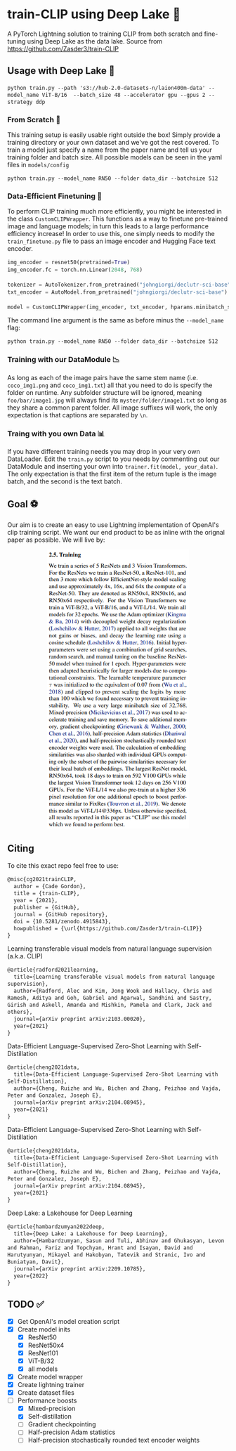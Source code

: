 # train-CLIP using Deep Lake 📎

A PyTorch Lightning solution to training CLIP from both scratch and fine-tuning using Deep Lake as the data lake. Source from https://github.com/Zasder3/train-CLIP
 
## Usage with Deep Lake 🚂


```
python train.py --path 's3://hub-2.0-datasets-n/laion400m-data' --model_name ViT-B/16  --batch_size 48 --accelerator gpu --gpus 2 --strategy ddp 
```

### From Scratch 🌵
This training setup is easily usable right outside the box! Simply provide a training directory or your own dataset and we've got the rest covered. To train a model just specify a name from the paper name and tell us your training folder and batch size. All possible models can be seen in the yaml files in `models/config`

```
python train.py --model_name RN50 --folder data_dir --batchsize 512
```

### Data-Efficient Finetuning 🚆
To perform CLIP training much more efficiently, you might be interested in the class `CustomCLIPWrapper`. This functions as a way to finetune pre-trained image and language models; in turn this leads to a large performance efficiency increase! In order to use this, one simply needs to modify the `train_finetune.py` file to pass an image encoder and Hugging Face text encoder. 

```python
img_encoder = resnet50(pretrained=True)
img_encoder.fc = torch.nn.Linear(2048, 768)

tokenizer = AutoTokenizer.from_pretrained("johngiorgi/declutr-sci-base")
txt_encoder = AutoModel.from_pretrained("johngiorgi/declutr-sci-base")

model = CustomCLIPWrapper(img_encoder, txt_encoder, hparams.minibatch_size, avg_word_embs=True)
```

The command line argument is the same as before minus the `--model_name` flag:
```
python train.py --model_name RN50 --folder data_dir --batchsize 512
```

### Training with our DataModule 📉

As long as each of the image pairs have the same stem name (i.e. `coco_img1.png` and `coco_img1.txt`) all that you need to do is specify the folder on runtime. Any subfolder structure will be ignored, meaning `foo/bar/image1.jpg` will always find its `myster/folder/image1.txt` so long as they share a common parent folder. All image suffixes will work, the only expectation is that captions are separated by `\n`.

### Traing with you own Data 📊

If you have different training needs you may drop in your very own DataLoader. Edit the `train.py` script to you needs by commenting out our DataModule and inserting your own into `trainer.fit(model, your_data)`. The only expectation is that the first item of the return tuple is the image batch, and the second is the text batch.

## Goal ⚽

Our aim is to create an easy to use Lightning implementation of OpenAI's clip training script. We want our end product to be as inline with the orignal paper as possible. We will live by:

<p align="center">
    <img src="images/clip-paper.PNG" alt="CLIP Section Image">
</p>

## Citing

To cite this exact repo feel free to use:
```
@misc{cg2021trainCLIP,
  author = {Cade Gordon},
  title = {train-CLIP},
  year = {2021},
  publisher = {GitHub},
  journal = {GitHub repository},
  doi = {10.5281/zenodo.4915843},
  howpublished = {\url{https://github.com/Zasder3/train-CLIP}}
}
```

Learning transferable visual models from natural language supervision (a.k.a. CLIP)
```
@article{radford2021learning,
  title={Learning transferable visual models from natural language supervision},
  author={Radford, Alec and Kim, Jong Wook and Hallacy, Chris and Ramesh, Aditya and Goh, Gabriel and Agarwal, Sandhini and Sastry, Girish and Askell, Amanda and Mishkin, Pamela and Clark, Jack and others},
  journal={arXiv preprint arXiv:2103.00020},
  year={2021}
}
```

Data-Efficient Language-Supervised Zero-Shot Learning with Self-Distillation
```
@article{cheng2021data,
  title={Data-Efficient Language-Supervised Zero-Shot Learning with Self-Distillation},
  author={Cheng, Ruizhe and Wu, Bichen and Zhang, Peizhao and Vajda, Peter and Gonzalez, Joseph E},
  journal={arXiv preprint arXiv:2104.08945},
  year={2021}
}
```

Data-Efficient Language-Supervised Zero-Shot Learning with Self-Distillation
```
@article{cheng2021data,
  title={Data-Efficient Language-Supervised Zero-Shot Learning with Self-Distillation},
  author={Cheng, Ruizhe and Wu, Bichen and Zhang, Peizhao and Vajda, Peter and Gonzalez, Joseph E},
  journal={arXiv preprint arXiv:2104.08945},
  year={2021}
}
```

Deep Lake: a Lakehouse for Deep Learning
```
@article{hambardzumyan2022deep,
  title={Deep Lake: a Lakehouse for Deep Learning},
  author={Hambardzumyan, Sasun and Tuli, Abhinav and Ghukasyan, Levon and Rahman, Fariz and Topchyan, Hrant and Isayan, David and Harutyunyan, Mikayel and Hakobyan, Tatevik and Stranic, Ivo and Buniatyan, Davit},
  journal={arXiv preprint arXiv:2209.10785},
  year={2022}
}
```


## TODO ✅

- [x] Get OpenAI's model creation script
- [x] Create model inits
  - [x] ResNet50
  - [x] ResNet50x4
  - [x] ResNet101
  - [x] ViT-B/32
  - [x] all models
- [x] Create model wrapper
- [x] Create lightning trainer
- [x] Create dataset files 
- [ ] Performance boosts
  - [x] Mixed-precision
  - [x] Self-distillation
  - [ ] Gradient checkpointing
  - [ ] Half-precision Adam statistics
  - [ ] Half-precision stochastically rounded text encoder weights
